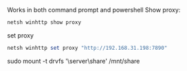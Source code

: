Works in both command prompt and powershell
Show proxy:
```powershell
netsh winhttp show proxy
```
set proxy
```powershell
netsh winhttp set proxy "http://192.168.31.198:7890"
```


sudo mount -t drvfs '\\server\share' /mnt/share